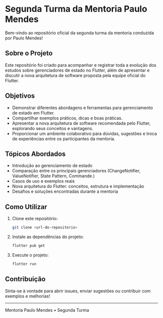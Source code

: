 # Segunda Turma da Mentoria Paulo Mendes

Bem-vindo ao repositório oficial da segunda turma da mentoria conduzida por Paulo Mendes!

## Sobre o Projeto
Este repositório foi criado para acompanhar e registrar toda a evolução dos estudos sobre gerenciadores de estado no Flutter, além de apresentar e discutir a nova arquitetura de software proposta pela equipe oficial do Flutter.

## Objetivos
- Demonstrar diferentes abordagens e ferramentas para gerenciamento de estado em Flutter.
- Compartilhar exemplos práticos, dicas e boas práticas.
- Apresentar a nova arquitetura de software recomendada pelo Flutter, explorando seus conceitos e vantagens.
- Proporcionar um ambiente colaborativo para dúvidas, sugestões e troca de experiências entre os participantes da mentoria.

## Tópicos Abordados
- Introdução ao gerenciamento de estado
- Comparação entre os principais gerenciadores (ChangeNotifier, ValueNotifier, State Pattern, Commande.)
- Casos de uso e exemplos reais
- Nova arquitetura do Flutter: conceitos, estrutura e implementação
- Desafios e soluções encontradas durante a mentoria

## Como Utilizar
1. Clone este repositório:
   ```sh
   git clone <url-do-repositorio>
   ```
2. Instale as dependências do projeto:
   ```sh
   flutter pub get
   ```
3. Execute o projeto:
   ```sh
   flutter run
   ```

## Contribuição
Sinta-se à vontade para abrir issues, enviar sugestões ou contribuir com exemplos e melhorias!

---

Mentoria Paulo Mendes • Segunda Turma


